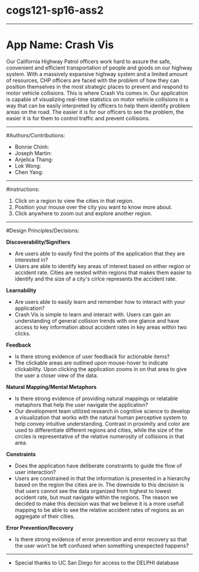 # cogs121-sp16-ass2

-------------------------------------------------------------------
# App Name: Crash Vis
Our California Highway Patrol officers work hard to assure the safe, convenient and efficient
transportation of people and goods on our highway system.  With a massively expansive highway
system and a limited amount of resources, CHP officers are faced with the problem of how they
can position themselves in the most strategic places to prevent and respond to motor vehicle collisions.
This is where Crash Vis comes in.  Our application is capable of visualizing real-time statistics
on motor vehicle collisions in a way that can be easily interpreted by officers to help them identify
problem areas on the road.  The easier it is for our officers to see the problem, the easier it is
for them to control traffic and prevent collisions.

-------------------------------------------------------------------
#Authors/Contributions:
* Bonnie Chinh: 
* Joseph Martin: 
* Anjelica Thang: 
* Lok Wong: 
* Chen Yang: 

-------------------------------------------------------------------
#instructions:
1. Click on a region to view the cities in that region.
2. Position your mouse over the city you want to know more about.
3. Click anywhere to zoom out and explore another region.
-------------------------------------------------------------------
#Design Principles/Decisions:

**Discoverability/Signifiers**
- Are users able to easily find the points of the application that they are interested in?
- Users are able to identify key areas of interest based on either region or accident rate.  Cities are nested within regions that makes them easier to identify and the size of a city's cirlce represents the accident rate.

**Learnability**
- Are users able to easily learn and remember how to interact with your application?
- Crash Vis is simple to learn and interact with.  Users can gain an understanding of general collision trends with one glance and have access to key information about accident rates in key areas within two clicks.

**Feedback**
- Is there strong evidence of user feedback for actionable items?
- The clickable areas are outlined upon mouse-hover to indicate clickability.  Upon clicking the application zooms in on that area to give the user a closer view of the data.

**Natural Mapping/Mental Metaphors**
- Is there strong evidence of providing natural mappings or relatable metaphors that help the user navigate the application?
- Our development team utilized research in cognitive science to develop a visualization that works with the natural human perceptive system to help convey intuitive understanding.  Contrast in proximity and color are used to differentiate different regions and cities, while the size of the circles is representative of the relative numerosity of collisions in that area.

**Constraints**
- Does the application have deliberate constraints to guide the flow of user interaction?
- Users are constrained in that the information is presented in a hierarchy based on the region the cities are in. The downside to this decision is that users cannot see the data organized from highest to lowest accident rate, but must navigate within the regions.  The reason we decided to make this decision was that we believe it is a more usefull mapping to be able to see the relative accident rates of regions as an aggregate of their cities. 

**Error Prevention/Recovery**
- Is there strong evidence of error prevention and error recovery so that the user won’t be
left confused when something unexpected happens?

-------------------------------------------------------------------
* Special thanks to UC San Diego for access to the DELPHI database